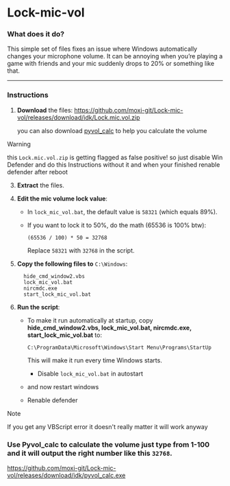 # Lock-mic-vol

### What does it do?

This simple set of files fixes an issue where Windows automatically changes your microphone volume.
It can be annoying when you’re playing a game with friends and your mic suddenly drops to 20% or something like that.

---

### Instructions

1. **Download** the files: https://github.com/moxi-git/Lock-mic-vol/releases/download/idk/Lock.mic.vol.zip
   
   you can also download [pyvol_calc](https://github.com/moxi-git/Lock-mic-vol/releases/download/idk/pyvol_calc.exe) to help you calculate the volume

> [!WARNING]
> this `Lock.mic.vol.zip` is getting flagged as false positive! so just disable Win Defender and do this Instructions without it and when your finished renable defender after reboot

3. **Extract** the files.

4. **Edit the mic volume lock value**:

   * In `lock_mic_vol.bat`, the default value is `58321` (which equals 89%).
   * If you want to lock it to 50%, do the math (65536 is 100% btw):

     ```
     (65536 / 100) * 50 = 32768
     ```

     Replace `58321` with `32768` in the script.

5. **Copy the following files to** `C:\Windows`:

   ```
     hide_cmd_window2.vbs
     lock_mic_vol.bat
     nircmdc.exe
     start_lock_mic_vol.bat
   ```

6. **Run the script**:
   * To make it run automatically at startup, copy **hide_cmd_window2.vbs, lock_mic_vol.bat, nircmdc.exe, start_lock_mic_vol.bat** to:

     ```
     C:\ProgramData\Microsoft\Windows\Start Menu\Programs\StartUp
     ```
     This will make it run every time Windows starts.

     * Disable `lock_mic_vol.bat` in autostart
    * and now restart windows
    * Renable defender

> [!NOTE]
> If you get any VBScript error it doesn't really matter it will work anyway

### Use Pyvol_calc to calculate the volume just type from 1-100 and it will output the right number like this `32768`.
https://github.com/moxi-git/Lock-mic-vol/releases/download/idk/pyvol_calc.exe
